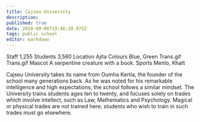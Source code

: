 ```yaml
---
title: Cajseu University
description: 
published: true
date: 2020-09-06T19:46:20.875Z
tags: public school
editor: markdown
---
```


Staff 	1,255
Students 	3,560
Location 	Ajita
Colours 	Blue, Green Trans.gif Trans.gif
Mascot 	A serpentine creature with a book.
Sports 	Menlo, Khatt

Cajseu University takes its name from Oumha Kertia, the founder of the school many generations back. As he was noted for his remarkable intelligence and high expectations, the school follows a similar mindset. The University trains students ages ten to twenty, and focuses solely on trades which involve intellect, such as Law, Mathematics and Psychology. Magical or physical trades are not trained here; students who wish to train in such trades must go elsewhere. 